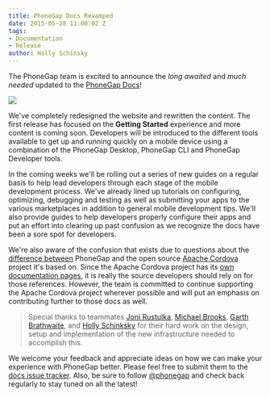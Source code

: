 ```yaml
---
title: PhoneGap Docs Revamped
date: 2015-05-28 11:00:02 Z
tags:
- Documentation
- Release
author: Holly Schinsky
---
```


The PhoneGap team is excited to announce the _long awaited_ and _much needed_ updated to the [PhoneGap Docs](http://docs.phonegap.com/)!

![](/blog/uploads/2015-05/phonegap-docs-homepage.png)

We've completely redesigned the website and rewritten the content. The first release has focused on the **Getting Started** experience and more content is coming soon. Developers will be introduced to the different tools available to get up and running quickly on a mobile device using a combination of the PhoneGap Desktop, PhoneGap CLI and PhoneGap Developer tools.

In the coming weeks we'll be rolling out a series of new guides on a regular basis to help lead developers through each stage of the mobile development process. We've already lined up tutorials on configuring, optimizing, debugging and testing as well as  submitting your apps to the various marketplaces in addition to general mobile development tips. We'll also provide guides to help developers properly configure their apps and put an effort into clearing up past confusion as we recognize the docs have been a sore spot for developers.

We're also aware of the confusion that exists due to questions about the [difference between](http://docs.phonegap.com/getting-started/5-going-further/) PhoneGap and the open source [Apache Cordova](http://cordova.io) project it's based on. Since the Apache Cordova project has its [own documentation pages](http://docs.cordova.io), it is really the source developers should rely on for those references. However, the team is committed to continue supporting the Apache Cordova project wherever possible and will put an emphasis on contributing further to those docs as well.

> Special thanks to teammates [Joni Rustulka](https://twitter.com/jahoni), [Michael Brooks](https://twitter.com/mwbrooks), [Garth Brathwaite](https://twitter.com/garthdb), and [Holly Schinksky](https://twitter.com/devgirlfl) for their hard work on the design, setup and implementation of the new infrastructure needed to accomplish this.

We welcome your feedback and appreciate ideas on how we can make your experience with PhoneGap better. Please feel free to submit them to the [docs issue tracker](https://github.com/phonegap/phonegap-docs/issues). Also, be sure to follow [@phonegap](http://twitter.com/phonegap) and check back regularly to stay tuned on all the latest!

